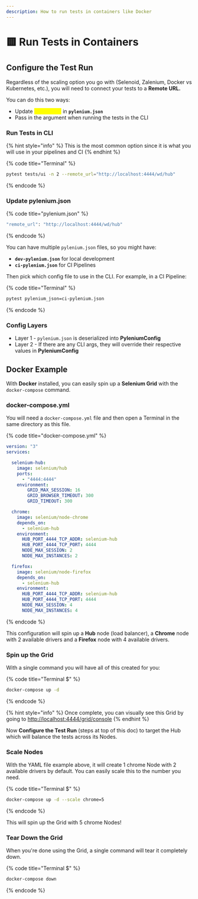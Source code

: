```yaml
---
description: How to run tests in containers like Docker
---
```


# 🟨 Run Tests in Containers

## Configure the Test Run

Regardless of the scaling option you go with (Selenoid, Zalenium, Docker vs Kubernetes, etc.), you will need to connect your tests to a **Remote URL.**

You can do this two ways:

* Update <mark style="color:yellow;">**remote\_url**</mark> in **`pylenium.json`**
* Pass in the argument when running the tests in the CLI

### Run Tests in CLI

{% hint style="info" %}
This is the most common option since it is what you will use in your pipelines and CI
{% endhint %}

{% code title="Terminal" %}
```bash
pytest tests/ui -n 2 --remote_url="http://localhost:4444/wd/hub"
```
{% endcode %}

### Update pylenium.json

{% code title="pylenium.json" %}
```bash
"remote_url": "http://localhost:4444/wd/hub"
```
{% endcode %}

You can have multiple `pylenium.json` files, so you might have:

* **`dev-pylenium.json`** for local development
* **`ci-pylenium.json`** for CI Pipelines

Then pick which config file to use in the CLI. For example, in a CI Pipeline:

{% code title="Terminal" %}
```bash
pytest pylenium_json=ci-pylenium.json
```
{% endcode %}

### Config Layers

* Layer 1 - `pylenium.json` is deserialized into **PyleniumConfig**
* Layer 2 - If there are any CLI args, they will override their respective values in **PyleniumConfig**

## Docker Example

With **Docker** installed, you can easily spin up a **Selenium Grid** with the `docker-compose` command.

### docker-compose.yml

You will need a `docker-compose.yml` file and then open a Terminal in the same directory as this file.

{% code title="docker-compose.yml" %}
```yaml
version: "3"
services:

  selenium-hub:
    image: selenium/hub
    ports:
      - "4444:4444"
    environment:
        GRID_MAX_SESSION: 16
        GRID_BROWSER_TIMEOUT: 300
        GRID_TIMEOUT: 300

  chrome:
    image: selenium/node-chrome
    depends_on:
      - selenium-hub
    environment:
      HUB_PORT_4444_TCP_ADDR: selenium-hub
      HUB_PORT_4444_TCP_PORT: 4444
      NODE_MAX_SESSION: 2
      NODE_MAX_INSTANCES: 2

  firefox:
    image: selenium/node-firefox
    depends_on:
      - selenium-hub
    environment:
      HUB_PORT_4444_TCP_ADDR: selenium-hub
      HUB_PORT_4444_TCP_PORT: 4444
      NODE_MAX_SESSION: 4
      NODE_MAX_INSTANCES: 4
```
{% endcode %}

This configuration will spin up a **Hub** node (load balancer), a **Chrome** node with 2 available drivers and a **Firefox** node with 4 available drivers.

### Spin up the Grid

With a single command you will have all of this created for you:

{% code title="Terminal $" %}
```bash
docker-compose up -d
```
{% endcode %}

{% hint style="info" %}
Once complete, you can visually see this Grid by going to [http://localhost:4444/grid/console](http://localhost:4444/grid/console)
{% endhint %}

Now **Configure the Test Run** (steps at top of this doc) to target the Hub which will balance the tests across its Nodes.

### Scale Nodes

With the YAML file example above, it will create 1 chrome Node with 2 available drivers by default. You can easily scale this to the number you need.

{% code title="Terminal $" %}
```bash
docker-compose up -d --scale chrome=5
```
{% endcode %}

This will spin up the Grid with 5 chrome Nodes!

### Tear Down the Grid

When you're done using the Grid, a single command will tear it completely down.

{% code title="Terminal $" %}
```bash
docker-compose down
```
{% endcode %}
